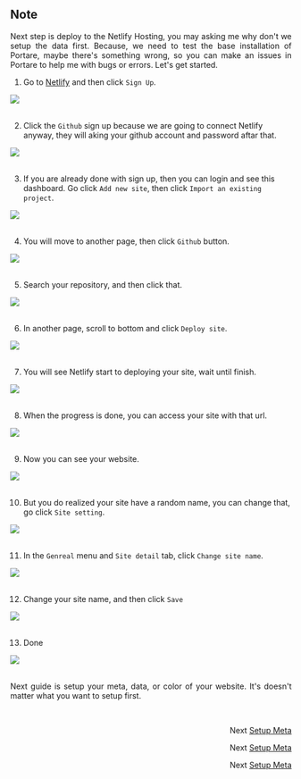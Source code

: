 ## Note
<p align="justify">
Next step is deploy to the Netlify Hosting, you may asking me why don't we setup the data first. Because, we need to test the base installation of Portare, maybe there's something wrong, so you can make an issues in Portare to help me with bugs or errors. Let's get started.
</p>

1. Go to [Netlify](https://www.netlify.com) and then click `Sign Up`.
 <img src="https://github.com/Nemure231/portare/blob/main/docs/NETLIFY_IMG/s1.png" align="center" />
<br><br>

2. Click the `Github` sign up because we are going to connect Netlify anyway, they will aking your github account and password aftar that.
 <img src="https://github.com/Nemure231/portare/blob/main/docs/NETLIFY_IMG/s2.png" align="center" />
<br><br>

3. If you are already done with sign up, then you can login and see this dashboard. Go click `Add new site`, then click `Import an existing project`.
 <img src="https://github.com/Nemure231/portare/blob/main/docs/NETLIFY_IMG/s3.png" align="center" />
<br><br>

4. You will move to another page, then click `Github` button.
 <img src="https://github.com/Nemure231/portare/blob/main/docs/NETLIFY_IMG/s4.png" align="center" />
<br><br>

5. Search your repository, and then click that.
 <img src="https://github.com/Nemure231/portare/blob/main/docs/NETLIFY_IMG/s5.png" align="center" />
<br><br>

6. In another page, scroll to bottom and click `Deploy site`.
 <img src="https://github.com/Nemure231/portare/blob/main/docs/NETLIFY_IMG/s6.png" align="center" />
<br><br>

7. You will see Netlify start to deploying your site, wait until finish.
 <img src="https://github.com/Nemure231/portare/blob/main/docs/NETLIFY_IMG/s7.png" align="center" />
<br><br>

8. When the progress is done, you can access your site with that url.
 <img src="https://github.com/Nemure231/portare/blob/main/docs/NETLIFY_IMG/s8.png" align="center" />
<br><br>

9. Now you can see your website.
 <img src="https://github.com/Nemure231/portare/blob/main/docs/NETLIFY_IMG/s9.png" align="center" />
<br><br>

10. But you do realized your site have a random name, you can change that, go click `Site setting`.
 <img src="https://github.com/Nemure231/portare/blob/main/docs/NETLIFY_IMG/s10.png" align="center" />
<br><br>

11. In the `Genreal` menu and `Site detail` tab, click `Change site name`.
 <img src="https://github.com/Nemure231/portare/blob/main/docs/NETLIFY_IMG/s11.png" align="center" />
<br><br>

12. Change your site name, and then click `Save`
 <img src="https://github.com/Nemure231/portare/blob/main/docs/NETLIFY_IMG/s12.png" align="center" />
<br><br>

13. Done
 <img src="https://github.com/Nemure231/portare/blob/main/docs/NETLIFY_IMG/s13.png" align="center" />
<br><br>


<p align="justify">
Next guide is setup your meta, data, or color of your website. It's doesn't matter what you want to setup first.
</p>

<br>
<p align="right">Next
  <a align="right" href="https://github.com/Nemure231/portare/blob/main/docs/SETUP_META.md">
    Setup Meta
  </a>
</p>
<p align="right">Next
  <a align="right" href="https://github.com/Nemure231/portare/blob/main/docs/SETUP_DATA.md">
    Setup Meta
  </a>
</p>
<p align="right">Next
  <a align="right" href="https://github.com/Nemure231/portare/blob/main/docs/SETUP_COLOR.md">
    Setup Meta
  </a>
</p>

